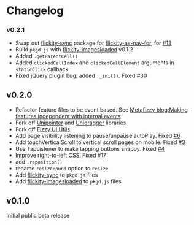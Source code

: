 # Changelog

### v0.2.1

+ Swap out [flickity-sync](https://github.com/metafizzy/flickity-sync) package for [flickity-as-nav-for](https://github.com/metafizzy/flickity-as-nav-for), for [#13](https://github.com/metafizzy/flickity/issues/13)
+ Build `pkgd.js` with [flickity-imagesloaded](https://github.com/metafizzy/flickity-imagesloaded) v0.1.2
+ Added `.getParentCell()`
+ Added `clickedCellIndex` and `clickedCellElement` arguments in `staticClick` callback
+ Fixed jQuery plugin bug, added `._init()`. Fixed [#30](https://github.com/metafizzy/flickity/issues/30)

## v0.2.0

+ Refactor feature files to be event based. See [Metafizzy blog:Making features independent with internal events ](http://metafizzy.co/blog/making-features-independent-with-internal-events/)
+ Fork off [Unipointer](https://github.com/metafizzy/unipointer) and [Unidragger](https://github.com/metafizzy/unidragger) libraries
+ Fork off [Fizzy UI Utils](https://github.com/metafizzy/fizzy-ui-utils)
+ Add page visibility listening to pause/unpause autoPlay. Fixed [#6](https://github.com/metafizzy/flickity/issues/6)
+ Add touchVerticalScroll to vertical scroll pages on mobile. Fixed [#3](https://github.com/metafizzy/flickity/issues/3)
+ Use TapListener to make tapping buttons snappy. Fixed [#4](https://github.com/metafizzy/flickity/issues/4)
+ Improve right-to-left CSS. Fixed [#17](https://github.com/metafizzy/flickity/issues/17)
+ add `.reposition()`
+ rename `resizeBound` option to `resize`
+ Add [flickity-sync](https://github.com/metafizzy/flickity-sync) to `pkgd.js` files
+ Add [flickity-imagesloaded](https://github.com/metafizzy/flickity-imagesloaded) to `pkgd.js` files

## v0.1.0

Initial public beta release
